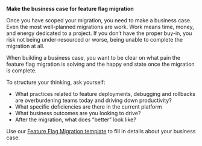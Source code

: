 **Make the business case for feature flag migration**

Once you have scoped your migration, you need to make a business case. Even the most well-planned migrations are work. Work means time, money, and energy dedicated to a project.  If you don’t have the proper buy-in, you risk not being under-resourced or worse, being unable to complete the migration at all.

When building a business case, you want to be clear on what pain the feature flag migration is solving and the happy end state once the migration is complete.

To structure your thinking, ask yourself:

* What practices related to feature deployments, debugging and rollbacks are overburdening teams today and driving down productivity?
* What specific deficiencies are there in the current platform
* What business outcomes are you looking to drive?
* After the migration, what does “better” look like?

Use our [Feature Flag Migration template](https://docs.google.com/spreadsheets/d/1MKc95v7Tc-9tznWMDVSy2vvmVJTvOFLRVZpx1QrL-_U/edit#gid=996250264) to fill in details about your business case.
